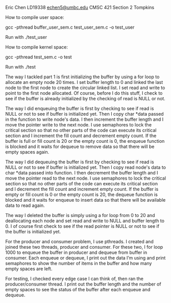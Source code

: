 Eric Chen LD19338 echen5@umbc.edu CMSC 421 Section 2 Tompkins

How to compile user space:

gcc -pthread buffer_user_sem.c test_user_sem.c -o test_user

 Run with ./test_user

How to compile kernel space:

gcc -pthread test_sem.c -o test

Run with ./test


The way I tackled part 1 is first initializing the buffer by using a for loop to allocate an empty node 20 times. I set buffer length to 0 and linked the last node to the first node to create the circular linked list. I set read and write to point to the first node allocated. Of course, before I do this stuff, I check to see if the buffer is already initialized by the checking of read is NULL or not.

The way I did enqueuing the buffer is first by checking to see if read is NULL or not to see if buffer is initialized yet. Then I copy char *data passed in the function to write node's data. I then increment the buffer length and I move the pointer write to the next node. I use semaphores to lock the critical section so that no other parts of the code can execute its critical section and I increment the fill count and decrement empty count. If the buffer is full or fill count is 20 or the empty count is 0, the enqueue function is blocked and it waits for dequeue to remove data so that there will be empty spaces again.

The way I did dequeuing the buffer is first by checking to see if read is NULL or not to see if buffer is initialized yet. Then I copy read node's data to char *data passed into function. I then decrement the buffer length and I move the pointer read to the next node. I use semaphores to lock the critical section so that no other parts of the code can execute its critical section and I decrement the fill count and increment empty count. If the buffer is empty or fill count is 0 or the empty count is 20, the dequeue function is blocked and it waits for enqueue to insert data so that there will be available data to read again.

The way I deleted the buffer is simply using a for loop from 0 to 20 and deallocating each node and set read and write to NULL and buffer length to 0. I of course first check to see if the read pointer is NULL or not to see if the buffer is initialized yet.

For the producer and consumer problem, I use pthreads. I created and joined these two threads, producer and consumer. For these two, I for loop 1000 to enqueue the buffer in producer and dequeue from buffer in consumer. Each enqueue or dequeue, I print out the data I’m using and print semaphores to show the number of items in the buffer and how many empty spaces are left.

For testing, I checked every edge case I can think of, then ran the producer/consumer thread.
I print out the buffer length and the number of empty spaces to see the status of the buffer after each enqueue and dequeue.
